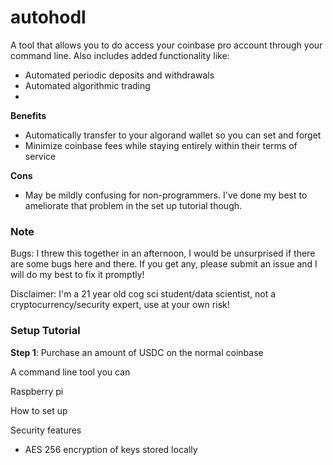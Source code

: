 # autohodl

A tool that allows you to do access your coinbase pro account through your command line. Also includes added functionality like:

- Automated periodic deposits and withdrawals
- Automated algorithmic trading
- 

**Benefits**
- Automatically transfer to your algorand wallet so you can set and forget
- Minimize coinbase fees while staying entirely within their terms of service

**Cons**
- May be mildly confusing for non-programmers. I've done my best to ameliorate that problem in the set up tutorial though.

### Note

Bugs: I threw this together in an afternoon, I would be unsurprised if there are some bugs here and there. If you get any, please submit an issue and I will do my best to fix it promptly!

Disclaimer: I'm a 21 year old cog sci student/data scientist, not a cryptocurrency/security expert, use at your own risk!

### Setup Tutorial

**Step 1**: Purchase an amount of USDC on the normal coinbase



A command line tool you can 

Raspberry pi

How to set up





Security features
- AES 256 encryption of keys stored locally
